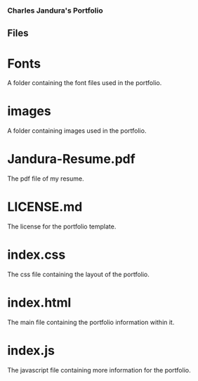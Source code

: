 ### Charles Jandura's Portfolio

## Files

# Fonts
A folder containing the font files used in the portfolio.

# images
A folder containing images used in the portfolio.

# Jandura-Resume.pdf
The pdf file of my resume.

# LICENSE.md
The license for the portfolio template.

# index.css
The css file containing the layout of the portfolio.

# index.html
The main file containing the portfolio information within it.

# index.js
The javascript file containing more information for the portfolio.
